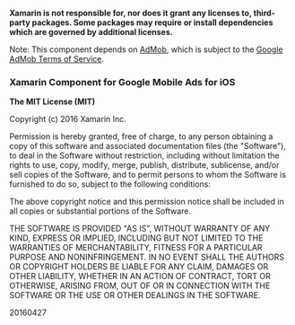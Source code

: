 **Xamarin is not responsible for, nor does it grant any licenses to, third-party packages. Some packages may require or install dependencies which are governed by additional licenses.**

Note: This component depends on [AdMob](https://developers.google.com/admob/), which is subject to the [
Google AdMob Terms of Service](https://developers.google.com/admob/terms).

### Xamarin Component for Google Mobile Ads for iOS

**The MIT License (MIT)**

Copyright (c) 2016 Xamarin Inc.

Permission is hereby granted, free of charge, to any person obtaining a copy of this software and associated documentation files (the "Software"), to deal in the Software without restriction, including without limitation the rights to use, copy, modify, merge, publish, distribute, sublicense, and/or sell copies of the Software, and to permit persons to whom the Software is furnished to do so, subject to the following conditions:

The above copyright notice and this permission notice shall be included in all copies or substantial portions of the Software.

THE SOFTWARE IS PROVIDED "AS IS", WITHOUT WARRANTY OF ANY KIND, EXPRESS OR IMPLIED, INCLUDING BUT NOT LIMITED TO THE WARRANTIES OF MERCHANTABILITY, FITNESS FOR A PARTICULAR PURPOSE AND NONINFRINGEMENT. IN NO EVENT SHALL THE AUTHORS OR COPYRIGHT HOLDERS BE LIABLE FOR ANY CLAIM, DAMAGES OR OTHER LIABILITY, WHETHER IN AN ACTION OF CONTRACT, TORT OR OTHERWISE, ARISING FROM, OUT OF OR IN CONNECTION WITH THE SOFTWARE OR THE USE OR OTHER DEALINGS IN THE SOFTWARE.

20160427